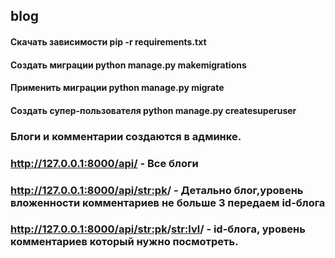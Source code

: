 ## blog
#### Скачать зависимости pip -r requirements.txt
#### Создать миграции python manage.py makemigrations
#### Применить миграции python manage.py migrate
#### Создать супер-пользователя python manage.py createsuperuser

### Блоги и комментарии создаются в админке.
### http://127.0.0.1:8000/api/ - Все блоги
### http://127.0.0.1:8000/api/<str:pk>/ - Детально блог,уровень вложенности комментариев не больше 3 передаем id-блога
### http://127.0.0.1:8000/api/<str:pk>/<str:lvl>/ - id-блога, уровень комментариев который нужно посмотреть. 
